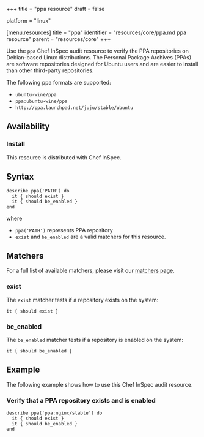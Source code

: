 +++
title = "ppa resource"
draft = false

platform = "linux"

[menu.resources]
    title = "ppa"
    identifier = "resources/core/ppa.md ppa resource"
    parent = "resources/core"
+++

Use the `ppa` Chef InSpec audit resource to verify the PPA repositories on Debian-based Linux distributions. The Personal Package Archives (PPAs) are software repositories designed for Ubuntu users and are easier to install than other third-party repositories.

The following ppa formats are supported:

- `ubuntu-wine/ppa`
- `ppa:ubuntu-wine/ppa`
- `http://ppa.launchpad.net/juju/stable/ubuntu`

## Availability

### Install

This resource is distributed with Chef InSpec.

## Syntax

    describe ppa('PATH') do
      it { should exist }
      it { should be_enabled }
    end
where

- `ppa('PATH')` represents PPA repository
- `exist` and `be_enabled` are a valid matchers for this resource.

## Matchers

For a full list of available matchers, please visit our [matchers page](https://docs.chef.io/inspec/matchers/).

### exist

The `exist` matcher tests if a repository exists on the system:

    it { should exist }

### be_enabled

The `be_enabled` matcher tests if a repository is enabled on the system:

    it { should be_enabled }

## Example

The following example shows how to use this Chef InSpec audit resource.

### Verify that a PPA repository exists and is enabled

    describe ppa('ppa:nginx/stable') do
      it { should exist }
      it { should be_enabled }
    end
